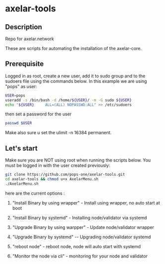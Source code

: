 # axelar-tools

## Description

Repo for axelar.network

These are scripts for automating the installation of the axelar-core.

## Prerequisite

Logged in as root, create a new user, add it to sudo group and to the sudoers file using the commands below. 
In this example we are using "pops" as user:

```bash
USER=pops
useradd -s /bin/bash -d /home/${USER}/ -m -G sudo ${USER}
echo "${USER}     ALL=(ALL) NOPASSWD:ALL" >> /etc/sudoers
```

then set a password for the user

```bash
passwd $USER
```

Make also sure u set the ulimit -n 16384 permanent.

## Let's start

Make sure you are NOT using root when running the scripts below. You must be logged in with the user created previously:

```bash
git clone https://github.com/pops-one/axelar-tools.git
cd axelar-tools && chmod u+x AxelarMenu.sh
./AxelarMenu.sh
```

here are the current options :

1. "Install Binary by using wrapper" - Install using wrapper, no auto start at boot

2. "Install Binary by systemd" - Installing node/validator via systemd

3. "Upgrade Binary by using warpper" - Update node/validator wrapper

4. "Upgrade Binary by systemd" -- Upgrading node/validator systemd

5. "reboot node" - reboot node, node will auto start with systemd

6. "Monitor the node via cli" - monitoring for your node and validator